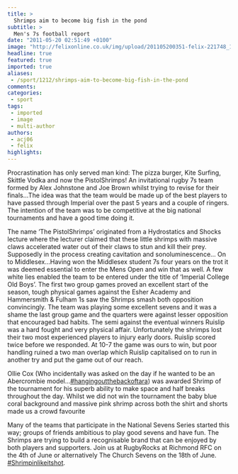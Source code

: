 ```yaml
---
title: >
  Shrimps aim to become big fish in the pond
subtitle: >
  Men's 7s football report
date: "2011-05-20 02:51:49 +0100"
image: "http://felixonline.co.uk/img/upload/201105200351-felix-221748_10150263703571393_674991392_9138117_46194_n.jpg"
headline: true
featured: true
imported: true
aliases:
 - /sport/1212/shrimps-aim-to-become-big-fish-in-the-pond
comments:
categories:
 - sport
tags:
 - imported
 - image
 - multi-author
authors:
 - acj06
 - felix
highlights:
---
```


Procrastination has only served man kind: The pizza burger, Kite Surfing, Skittle Vodka and now the PistolShrimps! An invitational rugby 7s team formed by Alex Johnstone and Joe Brown whilst trying to revise for their finals…The idea was that the team would be made up of the best players to have passed through Imperial over the past 5 years and a couple of ringers. The intention of the team was to be competitive at the big national tournaments and have a good time doing it.

The name ‘The PistolShrimps’ originated from a Hydrostatics and Shocks lecture where the lecturer claimed that these little shrimps with massive claws accelerated water out of their claws to stun and kill their prey. Supposedly in the process creating cavitation and sonoluminescence… On to Middlesex...Having won the Middlesex student 7s four years on the trot it was deemed essential to enter the Mens Open and win that as well. A few white lies enabled the team to be entered under the title of ‘Imperial College Old Boys’. The first two group games proved an excellent start of the season, tough physical games against the Esher Academy and Hammersmith & Fulham 1s saw the Shrimps smash both opposition convincingly. The team was playing some excellent sevens and it was a shame the last group game and the quarters were against lesser opposition that encouraged bad habits. The semi against the eventual winners Ruislip was a hard fought and very physical affair. Unfortunately the shrimps lost their two most experienced players to injury early doors. Ruislip scored twice before we responded. At 10-7 the game was ours to win, but poor handling ruined a two man overlap which Ruislip capitalised on to run in another try and put the game out of our reach.

Ollie Cox (Who incidentally was asked on the day if he wanted to be an Abercrombie model…[#hangingoutthebackoftara](https://twitter.com/#!/search?q=%23hangingoutthebackoftara)) was awarded Shrimp of the tournament for his superb ability to make space and half breaks throughout the day. Whilst we did not win the tournament the baby blue coral background and massive pink shrimp across both the shirt and shorts made us a crowd favourite

Many of the teams that participate in the National Sevens Series started this way; groups of friends ambitious to play good sevens and have fun. The Shrimps are trying to build a recognisable brand that can be enjoyed by both players and supporters. Join us at RugbyRocks at Richmond RFC on the 4th of June or alternatively The Church Sevens on the 18th of June. [#Shrimpinlikeitshot](https://twitter.com/#!/search/%23Shrimpinlikeitshot).
